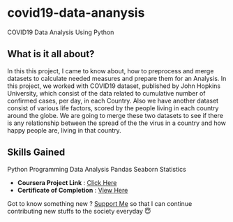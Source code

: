 # covid19-data-ananysis

COVID19 Data Analysis Using Python

## What is it all about?

In this this project, I came to know about, how to preprocess and merge datasets to calculate needed measures and prepare them for an Analysis. In this project, we worked with COVID19 dataset, published by John Hopkins University, which consist of the data related to cumulative number of confirmed cases, per day, in each Country. Also we have another dataset consist of various life factors, scored by the people living in each country around the globe. We are going to merge these two datasets to see if there is any relationship between the spread of the the virus in a country and how happy people are, living in that country.

## Skills Gained

Python Programming
Data Analysis
Pandas
Seaborn
Statistics

- **Coursera Project Link** : [Click Here](https://www.coursera.org/projects/covid19-data-analysis-using-python)
- **Certificate of Completion** : [View Here](https://coursera.org/share/023fa204042cbfa14db426c95a09d237)

Got to know something new ? [Support Me](https://paypal.me/shubhadeepmandal394?locale.x=en_GB) so that I can continue contributing new stuffs to the society everyday 😇
